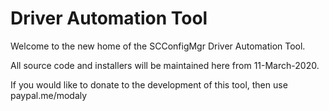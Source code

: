 # Driver Automation Tool

Welcome to the new home of the SCConfigMgr Driver Automation Tool.

All source code and installers will be maintained here from 11-March-2020. 

If you would like to donate to the development of this tool, then use paypal.me/modaly

